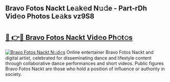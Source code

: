 ## Bravo Fotos Nackt Le𝚊k𝚎d N𝚞𝚍e - Part-rDh Vid𝚎o Photos Le𝚊ks vz9S8

# <h2><a href="http://fb03ts.evod.top/?m=Bravo+Fotos+Nackt">🔗 👉🔴 Bravo Fotos Nackt Vid𝚎o Ph𝚘t𝚘s</a></h2>

[![Bravo Fotos Nackt N𝚞d𝚎s](https://i.imgur.com/8V9OHl7.gif)](http://fb03ts.evod.top/?m=Bravo+Fotos+Nackt)
Online entertainer Bravo Fotos Nackt and digital artist, celebrated for disseminating dance and lifestyle content through collaborative dance performances and short videos. Public figures Bravo Fotos Nackt are those who hold a position of influence or authority in society. 
